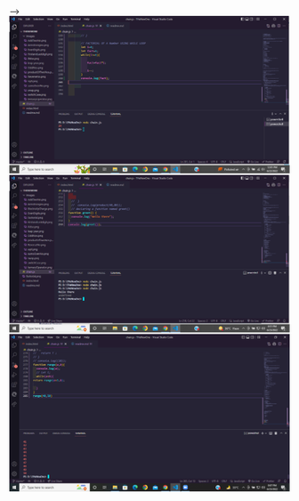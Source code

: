 <!-- Q1 OUTPUT
 <img src="Images\OddNos.png" alt="">
 
 Q2 OUTPUT
 <img src="Images\sumoEvenNo.png" alt="">

 Q3 OUTPUT
 <img src="Images\FirstandLastdigit.png" alt="">
 Q4 OUTPUT
  <img src="Images\Armstrongno.png" alt="">


Q5 OUTPUT
<img src="Images\productOfTwoNos.png" alt="">


Q6 OUTPUT
<img src="Images\EvenDigits.png" alt="">

Q7 OUTPUT
<!-- <img src="Images\ReverseNo.png" alt=""> --> -->
<!--  -->
<!-- <img src="Images\ifelse.png" alt="">
<img src="Images\AddTwoNo.png" alt="">
<img src="Images\sqrt.png" alt="">
<img src="Images\sqrt.png" alt=""> -->

<!-- <img src="Images\leap year.png" alt="">
<img src="Images\ternaryOperator.png" alt="">
<img src="Images\switchCase.png" alt=""> -->
<!-- <img src="Images\Factorial.png" alt="">
<img src="Images\ElectricityCharge.png" alt=""> -->
<img src="Images\Factorial.png" alt="">
<img src="Images\FubctionDecleration.png" alt="">
<img src="Images\GivenRange.png" alt="">